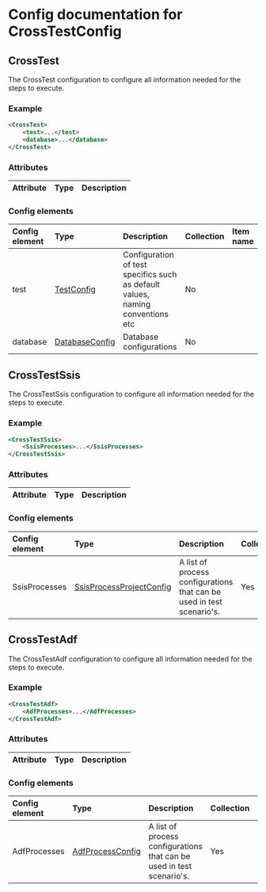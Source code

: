 # Config documentation for CrossTestConfig

## CrossTest
The CrossTest configuration to configure all information needed for the steps to execute.

### Example
```xml
<CrossTest>
    <test>...</test>
    <database>...</database>
</CrossTest>
```

### Attributes
| Attribute            | Type                 | Description                               |
|:---                  |:---                  |:---                                       |

### Config elements
| Config element        | Type                                                     | Description                  | Collection | Item name                 |
|:---                   |:---                                                      |:---                          |:---        |:---                       |
| test    | [TestConfig](../TestConfig)               | Configuration of test specifics such as default values, naming conventions etc    | No         |                           |
| database    | [DatabaseConfig](../DatabaseConfig)               | Database configurations    | No         |                           |

## CrossTestSsis
The CrossTestSsis configuration to configure all information needed for the steps to execute.

### Example
```xml
<CrossTestSsis>
    <SsisProcesses>...</SsisProcesses>
</CrossTestSsis>
```

### Attributes
| Attribute            | Type                 | Description                               |
|:---                  |:---                  |:---                                       |

### Config elements
| Config element        | Type                                                     | Description                  | Collection | Item name                 |
|:---                   |:---                                                      |:---                          |:---        |:---                       |
| SsisProcesses    | [SsisProcessProjectConfig](../SsisProcessConfig)               | A list of process configurations that can be used in test scenario's.    | Yes         |                           |


## CrossTestAdf
The CrossTestAdf configuration to configure all information needed for the steps to execute.

### Example
```xml
<CrossTestAdf>
    <AdfProcesses>...</AdfProcesses>
</CrossTestAdf>
```

### Attributes
| Attribute            | Type                 | Description                               |
|:---                  |:---                  |:---                                       |

### Config elements
| Config element        | Type                                                     | Description                  | Collection | Item name                 |
|:---                   |:---                                                      |:---                          |:---        |:---                       |
| AdfProcesses    | [AdfProcessConfig](../AdfProcessConfig)               | A list of process configurations that can be used in test scenario's.    | Yes         |                           |